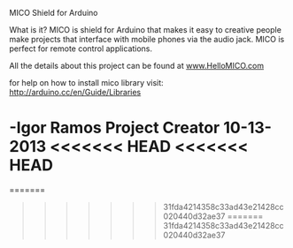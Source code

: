 MICO Shield for Arduino

What is it?
MICO is shield for Arduino that makes it easy to creative people make projects that interface with mobile phones via the audio jack. MICO is perfect for remote control applications.

All the details about this project can be found at www.HelloMICO.com

for help on how to install mico library visit: 
http://arduino.cc/en/Guide/Libraries


-Igor Ramos
Project Creator
10-13-2013
<<<<<<< HEAD
<<<<<<< HEAD
====
=======
>>>>>>> 31fda4214358c33ad43e21428cc020440d32ae37
=======
>>>>>>> 31fda4214358c33ad43e21428cc020440d32ae37
